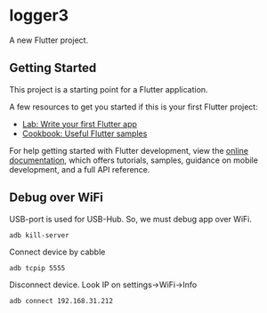 # logger3

A new Flutter project.

## Getting Started

This project is a starting point for a Flutter application.

A few resources to get you started if this is your first Flutter project:

- [Lab: Write your first Flutter app](https://docs.flutter.dev/get-started/codelab)
- [Cookbook: Useful Flutter samples](https://docs.flutter.dev/cookbook)

For help getting started with Flutter development, view the
[online documentation](https://docs.flutter.dev/), which offers tutorials,
samples, guidance on mobile development, and a full API reference.

## Debug over WiFi

USB-port is used for USB-Hub. So, we must debug app over WiFi.

    adb kill-server

Connect device by cabble

    adb tcpip 5555

Disconnect device. Look IP on settings->WiFi->Info

    adb connect 192.168.31.212

